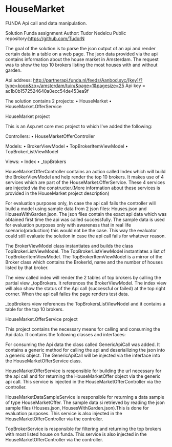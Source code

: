 # HouseMarket
FUNDA Api call and data manipulation.

Solution Funda assignment 
Author: Tudor Nedelcu
Public repository:https://github.com/TudorN


The goal of the solution is to parse the json output of an api and render certain data in a table on a web page. The json data provided via the api contains information about the house market in Amsterdam. The request was to show the top 10 brokers listing the most houses with and without garden.

Api address:  http://partnerapi.funda.nl/feeds/Aanbod.svc/[key]/?type=koop&zo=/amsterdam/tuin/&page=1&pagesize=25
Api key = ac1b0b1572524640a0ecc54de453ea9f



The solution contains 2 projects:
•	HouseMarket
•	HouseMarket.OfferService


HouseMarket project

This is an Asp.net core mvc project to which I've added the following:

Controllers:
•	HouseMarketOfferController

Models:
•	BrokerViewModel
•	TopBrokerItemViewModel
•	TopBrokerListViewModel

Views:
•	Index
•	_topBrokers











HouseMarketOfferController contains an action called Index which will build the BrokerViewModel and help render the top 10 brokers. It makes use of 4 services which are part of the HouseMarket.OfferService. These 4 services are injected via the constructer.(More information about these services is provided in the HouseMarket project description)

For evaluation purposes only, In case the api call fails the controller will build a model using sample data from 2 json files: Houses.json and HousesWithGarden.json. The json files contain the exact api data which was obtained first time the api was called successfully. The sample data is used for evaluation purposes only with awareness that in real life scenario(production) this would not be the case. This way the evaluator could still evaluate the solution in case the api call fails for whatever reason.  

The BrokerViewModel class instantiates and builds the class TopBrokerListViewModel. 
The TopBrokerListViewModel instantiates a list of TopBrokerItemViewModel.
The TopBrokerItemViewModel is a mirror of the Broker class which contains the BrokerId, name and the number of houses listed by that broker.

The view called index will render the 2 tables of top brokers by calling the partial view _topBrokers. It references the BrokerViewModel. The index view will also show the status of the Api call (successful or failed) at the top right corner. When the api call failes the page renders test data.
 
_topBrokers view references the TopBrokersListViewNodel and it contains a table for the top 10 brokers.


HouseMarket.OfferService project


This project contains the necessary means for calling and consuming the Api data.
It contains the following classes and interfaces:
 	 


For consuming the Api data the class called GenericApiCall was added. It contains a generic method for calling the api and deseriallizing the json into a generic object. The GenericApiCall will be injected via the interface into the HouseMarketOfferService class.

HouseMarketOfferService is responsible for building the url necessary for the api call and for returning the HouseMarketOffer object via the generic api call. This service is injected in the  HouseMarketOfferController via the controller.

HouseMarketDataSampleService is responsible for returning a data sample of type HouseMarketOffer. The sample data si retrieved by reading the json sample files (Houses.json, HousesWithGarden.json).This is done for evaluation purposes. This service is also injected in the  HouseMarketOfferController via the controller.

TopBrokerService is responsible for filtering and returning the top brokers with most listed house on funda. 
This service is also injected in the  HouseMarketOfferController via the controller.



	





